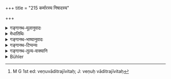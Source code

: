 +++
title = "215 कर्मारस्य निषादस्य"

+++

<details><summary>गङ्गानथ-मूलानुवादः</summary>

‘Nor or the blacksmith, of the Niṣāda, of the stage-player, of the goldsmith, of the plater of musical instruments, or of the dealer in weapons,—(215).’
</details>

<details><summary>मेधातिथिः</summary>

**कर्मारो** ऽयस्करः । **निषादो** दशमे वक्ष्यते । **रङ्गावतरको** नटगायनकेभ्यो ऽन्यो मल्लादिः । अथ वा प्रतिरङ्गम् उपतिष्ठते कुतूहली । **वेणः** वादित्रजीवितः[^२६६] । **शस्त्रविक्रयी** कृतस्य खड्गादेरकृतस्य वायसो विक्रेता ॥ ४.२१५ ॥


[^२६६]:
     M G 1st ed: veṇuvāditrajīvitaḥ; J: veṇuḥ vāditrajīvitaḥ
</details>

<details><summary>गङ्गानथ-भाष्यानुवादः</summary>

‘*Karmakāra*’—the blacksmith.

‘*Niṣāda*,’—going to be described under Discourse X (as the son of a Brāhmaṇa from a *Śūdra* wife).

‘*Stage-player*,’—the wrestler and such other persons, apart from the dancer and the singer (who have been separately mentioned);—or the curious person who visits every kind of stage.

‘*Veṇa*,’—one who lives by playing on musical instruments.

‘*Dealer in weapons*,’—who sells either wrought iron weapons, as the sword and the like, or unwrought iron.—(215)
</details>

<details><summary>गङ्गानथ-टिप्पन्यः</summary>

This verse is quoted in *Mitākṣarā* (on 3.290);—in *Madanapārijāta* (p. 945);—and in *Vīramitrodaya*

(Āhnika, p. 495), which adds the following notes:—‘*Karmāra*’ is the iron-smith,—‘*niṣāda*’ is a particular mixed caste,—‘*raṅgāvatāraka*’ persons, other than the dancer and the singer, who help in the stage; or, as Medhātithi says, one who, through curiosity, visits each and every stage;—‘*suvarṇakartā*’ is one who alters gold,—‘*Vaiṇa*’ is the person living by piercing bamboos, or, as Medhātithi says, one who makes a living by making bamboo-flutes;—in *Hemādri* (Śrāddha, p. 773);—and in
*Prāyaścittaviveka* (p. 260), which explains ‘*niṣāda*’ as ‘an inversely
mixed caste—‘*raṅgāvatāraka*’ as ‘one who helps, in a subordinate capacity, at theatrical performances by singing or dancing’,—‘*veṇa*’, one who deals in articles made of bamboo.
</details>

<details><summary>गङ्गानथ-तुल्य-वाक्यानि</summary>

*Yājñavalkya* (1.161-163).—(See above.)

*Āpastamba* (1.18.19).—‘Those who make a living by weapons.’

*Viṣṇu* (51. 14).—‘The blacksmith, the Nīṣāda, the stage-player, and
dealers in bamboos and weapons.’

*Mahābhārata* (Śānti., 35, 27, 30).—‘The food of the goldsmith, and of
the maleless woman;—of multitudes, of villages, of the accused and of those who make a living by the stage or by women.’
</details>

<details><summary>Bühler</summary>

215	By a blacksmith, a Nishada, a stage-player, a goldsmith, a basket-maker, or a dealer in weapons,
</details>
